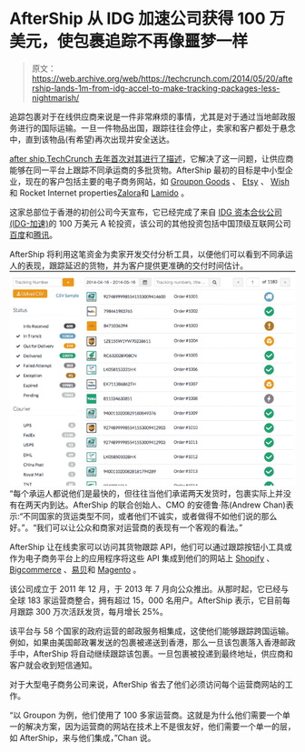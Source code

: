 # AfterShip 从 IDG 加速公司获得 100 万美元，使包裹追踪不再像噩梦一样 

> 原文：<https://web.archive.org/web/https://techcrunch.com/2014/05/20/aftership-lands-1m-from-idg-accel-to-make-tracking-packages-less-nightmarish/>

追踪包裹对于在线供应商来说是一件非常麻烦的事情，尤其是对于通过当地邮政服务进行的国际运输。一旦一件物品出国，跟踪往往会停止，卖家和客户都处于悬念中，直到该物品(有希望)再次出现并安全送达。

[after ship](https://web.archive.org/web/20230119143017/https://www.aftership.com/),[TechCrunch 去年首次对其进行了描述](https://web.archive.org/web/20230119143017/https://techcrunch.com/2013/01/15/aftership-launches-package-tracking-api-gives-amazon-style-post-sale-powers-to-any-online-merchant/)，它解决了这一问题，让供应商能够在同一平台上跟踪不同承运商的多批货物。AfterShip 最初的目标是中小型企业，现在的客户包括主要的电子商务网站，如 [Groupon Goods](https://web.archive.org/web/20230119143017/http://www.groupon.com/deals/g1gd-riptunes-mp3-nyc) 、 [Etsy](https://web.archive.org/web/20230119143017/http://www.etsy.com/) 、 [Wish](https://web.archive.org/web/20230119143017/https://www.wish.com/) 和 Rocket Internet properties[Zalora](https://web.archive.org/web/20230119143017/http://www.zalora.com/)和 [Lamido](https://web.archive.org/web/20230119143017/http://www.lamido.com/) 。

这家总部位于香港的初创公司今天宣布，它已经完成了来自 [IDG 资本合伙公司(IDG-加速)](https://web.archive.org/web/20230119143017/http://www.idgvc.com/en/about/)的 100 万美元 A 轮投资，该公司的其他投资包括中国顶级互联网公司[百度](https://web.archive.org/web/20230119143017/http://www.baidu.com/)和[腾讯](https://web.archive.org/web/20230119143017/http://www.tencent.com/)。

AfterShip 将利用这笔资金为卖家开发交付分析工具，以便他们可以看到不同承运人的表现，跟踪延迟的货物，并为客户提供更准确的交付时间估计。
![02-aftership_tracking2](img/3bde6d345bd97d485a599c4685b34d6f.png)
“每个承运人都说他们是最快的，但往往当他们承诺两天发货时，包裹实际上并没有在两天内到达。AfterShip 的联合创始人、CMO 的安德鲁·陈(Andrew Chan)表示:“不同国家的货运类型不同，或者他们不诚实，或者做得不如他们说的那么好。”。“我们可以让公众和商家对运营商的表现有一个客观的看法。”

AfterShip 让在线卖家可以访问其货物跟踪 API，他们可以通过跟踪按钮小工具或作为电子商务平台上的应用程序将这些 API 集成到他们的网站上 [Shopify](https://web.archive.org/web/20230119143017/http://www.shopify.com/) 、 [Bigcommerce](https://web.archive.org/web/20230119143017/http://www.bigcommerce.com/) 、[易贝](https://web.archive.org/web/20230119143017/http://www.ebay.com/)和 [Magento](https://web.archive.org/web/20230119143017/http://www.magento.com/) 。

该公司成立于 2011 年 12 月，于 2013 年 7 月向公众推出。从那时起，它已经与全球 183 家运营商整合，拥有超过 15，000 名用户。AfterShip 表示，它目前每月跟踪 300 万次活跃发货，每月增长 25%。

该平台与 58 个国家的政府运营的邮政服务相集成，这使他们能够跟踪跨国运输。例如，如果由美国邮政署​发送的包裹被递送到香港，那么一旦该包裹落入香港邮政手中，AfterShip 将自动继续跟踪该包裹。一旦包裹被投递到最终地址，供应商和客户就会收到短信通知。

对于大型电子商务公司来说，AfterShip 省去了他们必须访问每个运营商网站的工作。

“以 Groupon 为例，他们使用了 100 多家运营商。这就是为什么他们需要一个单一的解决方案，因为运营商的网站在技术上不是很友好，他们需要一个单一的层，如 AfterShip，来与他们集成，”Chan 说。